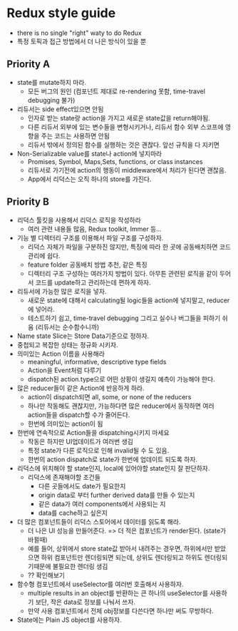 # Redux style guide
  * there is no single "right" waty to do Redux
  * 특정 토픽과 접근 방법에서 더 나은 방식이 있을 뿐

  ## Priority A
  * state를 mutate하지 마라.
    * 모든 버그의 원인 (컴포넌트 제대로 re-rendering 못함, time-travel debugging 불가)
  * 리듀서는 side effect있으면 안됨
    * 인자로 받는 state랑 action을 가지고 새로운 state값을 return해야됨.
    * 다른 리듀서 외부에 있는 변수들을 변형시키거나, 리듀서 함수 외부 스코프에 영향을 주는 코드는 사용하면 안됨
    * 리듀서 밖에서 정의된 함수를 실행하는 것은 괜찮다. 앞선 규칙을 다 지키면
  * Non-Serializable value를 state나 action에 넣지마라
    * Promises, Symbol, Maps,Sets, functions, or class instances
    * 리듀서로 가기전에 action의 행동이 middleware에서 처리가 된다면 괜찮음.
    * App에서 리덕스는 오직 하나의 store를 가진다.
  
  ## Priority B
  * 리덕스 툴킷을 사용해서 리덕스 로직을 작성하라
    * 여러 관련 내용들 많음, Redux toolkit, Immer 등...
  * 기능 별 디렉터리 구조를 이용해서 파일 구조를 구성하자.
    * 리덕스 자체가 파일을 구분하진 않지만, 특징에 따라 한 곳에 공동배치하면 코드 관리에 쉽다.
    * feature folder 공동배치 방법 추천, 같은 특징
    * 디렉터리 구조 구성하는 여러가지 방법이 있다. 아무튼 관련된 로직을 같이 두어서 코드를 update하고 관리하는데 편하게 하자.
  * 리듀서에 가능한 많은 로직을 넣자.
    * 새로운 state에 대해서 calculating될 logic들을 action에 넣지말고, reducer에 넣어라.
    * 테스트하기 쉽고, time-travel debugging 그리고 실수나 버그들을 피하기 쉬움 (리듀서는 순수함수니까)
  * Name state Slice는 Store Data기준으로 정하자.
  * 중첩되고 복잡한 상태는 정규화 시키자.
  * 의미있는 Action 이름을 사용해라
    * meaningful, informative, descriptive type fields
    * Action을 Event처럼 다루기
    * dispatch된 action.type으로 어떤 상황이 생길지 예측이 가능해야 한다.
  * 많은 reducer들이 같은 Action에 반응하게 하라.
    * action이 dispatch되면 all, some, or none of the reducers
    * 하나만 작동해도 괜찮지만, 가능하다면 많은 reducer에서 동작하면 여러 action들을 dispatch할 수가 줄어든다.
    * 한번에 의미있는 action이 됨
  * 한번에 연속적으로 Action들을 dispatching시키지 마세요
    * 작동은 하지만 UI업데이트가 여러번 생김
    * 특정 state가 다른 로직으로 인해 invalid될 수 도 있음.
    * 한번의 action dispatch로 state가 한번에 업데이트 되도록 하자.
  * 리덕스에 위치해야 할 state인지, local에 있어야할 state인지 잘 판단하자.
    * 리덕스에 존재해야할 조건들
      * 다른 곳들에서도 date가 필요한지
      * origin data로 부터 further derived data를 만들 수 있는지
      * 같은 data가 여러 components에서 사용되는 지
      * data를 cache하고 싶은지
  * 더 많은 컴포넌트들이 리덕스 스토어에서 데이터를 읽도록 해라.
    * 더 나은 UI 성능을 만들어준다. => 더 적은 컴포넌트가 render된다. (state가 바뀔때)
    * 예를 들어, 상위에서 store state값 받아서 내려주는 경우면, 하위에서만 받았으면 하위 컴포넌트만 렌더링되면 되는데, 상위도 렌더링되고 하위도 렌더링되기때문에 불필요한 렌더링 생김
    * ?? 확인해보기
  * 함수형 컴포넌트에서 useSelector를 여러번 호출해서 사용하자.
    * multiple results in an object를 반환하는 큰 하나의 useSelector를 사용하기 보단, 작은 data로 정보를 나눠서 쓰자.
    * 만약 사용 컴포넌트에서 전체 obj정보를 다쓴다면 하나만 써도 무방하다.
  * State에는 Plain JS object를 사용하자.
